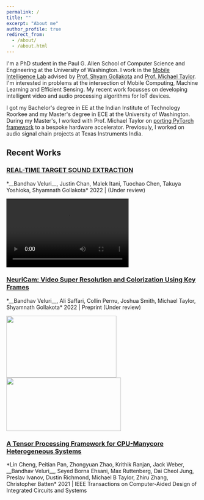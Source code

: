 ```yaml
---
permalink: /
title: ""
excerpt: "About me"
author_profile: true
redirect_from: 
  - /about/
  - /about.html
---
```

I'm a PhD student in the Paul G. Allen School of Computer Science and Engineering at the University of Washington. I work in the [Mobile Intelligence Lab](http://netlab.cs.washington.edu) advised by [Prof. Shyam Gollakota](https://homes.cs.washington.edu/~gshyam/) and [Prof. Michael Taylor](http://michaeltaylor.org/). I'm interested in problems at the intersection of Mobile Computing, Machine Learning and Efficient Sensing. My recent work focusses on developing intelligent video and audio processing algorithms for IoT devices.

I got my Bachelor's degree in EE at the Indian Institute of Technology Roorkee and my Master's degree in ECE at the University of Washington. During my Master's, I worked with Prof. Michael Taylor on [porting PyTorch framework](https://github.com/cornell-brg/hb-pytorch) to a bespoke hardware accelerator. Previosuly, I worked on audio signal chain projects at Texas Instruments India.

## Recent Works
<h3> <a href="https://targetsound.cs.washington.edu" target="_blank"> REAL-TIME TARGET SOUND EXTRACTION </a> </h3>
*__Bandhav Veluri__, Justin Chan, Malek Itani, Tuochao Chen, Takuya Yoshioka, Shyamnath Gollakota* 
2022 | (Under review)

<video controls src="https://targetsound.cs.washington.edu/files/Gradio-Demo.mp4" width=320 height=180></video>

<h3> <a href="https://arxiv.org/abs/2207.12496" target="_blank"> NeuriCam: Video Super Resolution and Colorization Using Key Frames </a> </h3>
*__Bandhav Veluri__, Ali Saffari, Collin Pernu, Joshua Smith, Michael Taylor, Shyamnath Gollakota*  
2022 | Preprint (Under review)

<a href="https://github.com/vb000/NeuriCam/raw/main/model/demo.gif"><img src="https://github.com/vb000/NeuriCam/raw/main/model/demo.gif" width=288 height=162 /></a> <a href="https://github.com/vb000/NeuriCam/raw/main/model/system.png"><img src="https://github.com/vb000/NeuriCam/raw/main/model/system.png" width=300 height=140 /></a>

<h3> <a href="https://ieeexplore.ieee.org/abstract/document/9509755" target="_blank"> A Tensor Processing Framework for CPU-Manycore Heterogeneous Systems </a> </h3>
*Lin Cheng, Peitian Pan, Zhongyuan Zhao, Krithik Ranjan, Jack Weber, __Bandhav Veluri__, Seyed Borna Ehsani, Max Ruttenberg, Dai Cheol Jung, Preslav Ivanov, Dustin Richmond, Michael B Taylor, Zhiru Zhang, Christopher Batten*  
2021 | IEEE Transactions on Computer-Aided Design of Integrated Circuits and Systems
